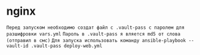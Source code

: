 # nginx

```Перед запуском необходимо создат файл с .vault-pass с паролем для разшифровки vars.yml```
```Пароль в .vault-pass я вляется md5 от слова (отправил в смс)```
```Для запуска использовать команду ansible-playbook --vault-id .vault-pass deploy-web.yml```
